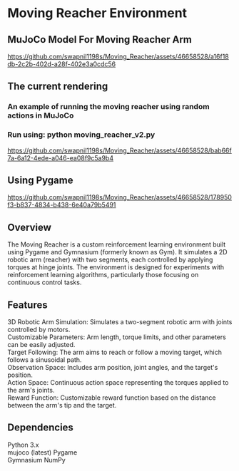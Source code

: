 # Moving Reacher Environment

## MuJoCo Model For Moving Reacher Arm


https://github.com/swapnil1198s/Moving_Reacher/assets/46658528/a16f18db-2c2b-402d-a28f-402e3a0cdc56



## The current rendering  
### An example of running the moving reacher using random actions in MuJoCo

### Run using: python moving_reacher_v2.py
https://github.com/swapnil1198s/Moving_Reacher/assets/46658528/bab66f7a-6a12-4ede-a046-ea08f9c5a9b4


## Using Pygame
https://github.com/swapnil1198s/Moving_Reacher/assets/46658528/178950f3-b837-4834-b438-6e40a79b5491


## Overview
The Moving Reacher is a custom reinforcement learning environment built using Pygame and Gymnasium (formerly known as Gym). It simulates a 2D robotic arm (reacher) with two segments, each controlled by applying torques at hinge joints. The environment is designed for experiments with reinforcement learning algorithms, particularly those focusing on continuous control tasks.

## Features
3D Robotic Arm Simulation: Simulates a two-segment robotic arm with joints controlled by motors.  
Customizable Parameters: Arm length, torque limits, and other parameters can be easily adjusted.  
Target Following: The arm aims to reach or follow a moving target, which follows a sinusoidal path.  
Observation Space: Includes arm position, joint angles, and the target's position.  
Action Space: Continuous action space representing the torques applied to the arm's joints.  
Reward Function: Customizable reward function based on the distance between the arm's tip and the target.  

## Dependencies  
Python 3.x  
mujoco (latest)
Pygame  
Gymnasium 
NumPy  
